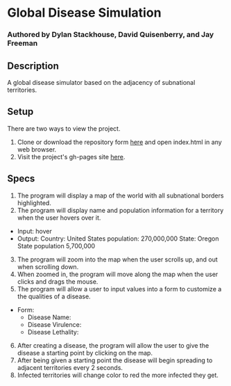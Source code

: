# Global Disease Simulation
### Authored by Dylan Stackhouse, David Quisenberry, and Jay Freeman
## Description
A global disease simulator based on the adjacency of subnational territories.
## Setup
There are two ways to view the project.

1. Clone or download the repository form [here](https://github.com/DylanCStack/Global-Disease-Simulation) and open index.html in any web browser.
2. Visit the project's gh-pages site [here](https://dylancstack.github.io/Global-Disease-Simulation/).

## Specs
1. The program will display a map of the world with all subnational borders highlighted.
2. The program will display name and population information for a territory when the user hovers over it.
  * Input: hover
  * Output: Country: United States population: 270,000,000 State: Oregon State population 5,700,000
3. The program will zoom into the map when the user scrolls up, and out when scrolling down.
4. When zoomed in, the program will move along the map when the user clicks and drags the mouse.
5. The program will allow a user to input values into a form to customize a the qualities of a disease.
  * Form:
    * Disease Name:
    * Disease Virulence:
    * Disease Lethality:
6. After creating a disease, the program will allow the user to give the disease a starting point by clicking on the map.
7. After being given a starting point the disease will begin spreading to adjacent territories every 2 seconds.
8. Infected territories will change color to red the more infected they get.

